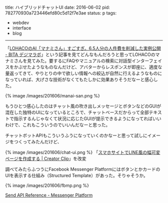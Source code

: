title: ハイブリッドチャットUI
date: 2016-06-02
pid: 782770930a723446efd80c5d12f7e3ae
status: p
tags:
- webdev
- interface
- blog
---

「[LOHACOのAI「マナミさん」すごすぎ。6.5人分の人件費を削減した実例公開 - BITA デジマラボ][1]」という記事を見てどんなもんだろうと思ってLOHACOのマナミさんを見てみた。要するにFAQやマニュアルの検索に対話型インターフェイスをかぶせたようなものなんだけど、アバターからレスポンスが即座に、適度な量返ってきて、やりとりの中で欲しい情報への絞込が自然に行えるようなものになっていれば、大げさな技術がなくてもたしかに効果ありそうだなーと感心した。

{% image /images/201606/manai-san.png %}

もうひとつ感心したのはチャット風の吹き出しメッセージとボタンなどのGUIが混在した独特のUIになっているところで、チャットベースだからって全部テキストで指示するんじゃなくて状況に応じたGUIが提示できるようになってればいいわけで、これもこういうのでいいんだなーと思った。

チャットボットAPIもこういうふうになっていくのかなーと思って試しにイメージをつくってみたんだけど、

{% image /images/201606/chat-ui.png %}
「[スマホサイトでLINE風の幅可変ページを作成する | Creator Clip][2]」を改変

調べてみたらふつうにFacebook Messenger PlatformにはボタンとかカードのUIを表示する仕組み（Structured Template）があった。そりゃそうか。

{% image /images/201606/fbmp.png %}

[Send API Reference - Messenger Platform][3]

[1]:	https://bita.jp/dml/lohaco_manami
[2]:	http://creatorclip.info/2014/03/smartphone-line-liquid-layout/
[3]:	https://developers.facebook.com/docs/messenger-platform/send-api-reference#request